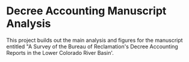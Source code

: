# Decree Accounting Manuscript Analysis

This project builds out the main analysis and figures for the manuscript entitled "A Survey of the Bureau of Reclamation's Decree Accounting Reports in the Lower Colorado River Basin'. 
